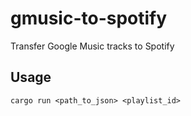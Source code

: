 # gmusic-to-spotify

Transfer Google Music tracks to Spotify

## Usage

```
cargo run <path_to_json> <playlist_id>
```
